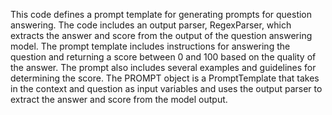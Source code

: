 This code defines a prompt template for generating prompts for question answering. The code includes an output parser, RegexParser, which extracts the answer and score from the output of the question answering model. The prompt template includes instructions for answering the question and returning a score between 0 and 100 based on the quality of the answer. The prompt also includes several examples and guidelines for determining the score. The PROMPT object is a PromptTemplate that takes in the context and question as input variables and uses the output parser to extract the answer and score from the model output.

